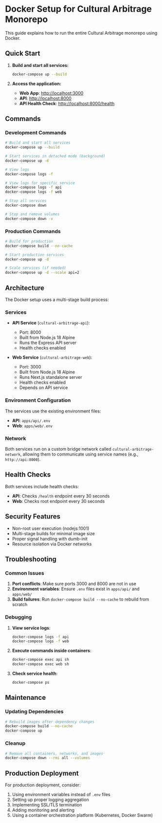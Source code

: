 # Docker Setup for Cultural Arbitrage Monorepo

This guide explains how to run the entire Cultural Arbitrage monorepo using Docker.

## Quick Start

1. **Build and start all services:**

   ```bash
   docker-compose up --build
   ```

2. **Access the application:**
   - **Web App**: <http://localhost:3000>
   - **API**: <http://localhost:8000>
   - **API Health Check**: <http://localhost:8000/health>

## Commands

### Development Commands

```bash
# Build and start all services
docker-compose up --build

# Start services in detached mode (background)
docker-compose up -d

# View logs
docker-compose logs -f

# View logs for specific service
docker-compose logs -f api
docker-compose logs -f web

# Stop all services
docker-compose down

# Stop and remove volumes
docker-compose down -v
```

### Production Commands

```bash
# Build for production
docker-compose build --no-cache

# Start production services
docker-compose up -d

# Scale services (if needed)
docker-compose up -d --scale api=2
```

## Architecture

The Docker setup uses a multi-stage build process:

### Services

- **API Service** (`cultural-arbitrage-api`):
  - Port: 8000
  - Built from Node.js 18 Alpine
  - Runs the Express API server
  - Health checks enabled

- **Web Service** (`cultural-arbitrage-web`):
  - Port: 3000
  - Built from Node.js 18 Alpine
  - Runs Next.js standalone server
  - Health checks enabled
  - Depends on API service

### Environment Configuration

The services use the existing environment files:

- **API**: `apps/api/.env`
- **Web**: `apps/web/.env`

### Network

Both services run on a custom bridge network called `cultural-arbitrage-network`, allowing them to communicate using service names (e.g., `http://api:8000`).

## Health Checks

Both services include health checks:

- **API**: Checks `/health` endpoint every 30 seconds
- **Web**: Checks root endpoint every 30 seconds

## Security Features

- Non-root user execution (nodejs:1001)
- Multi-stage builds for minimal image size
- Proper signal handling with dumb-init
- Resource isolation via Docker networks

## Troubleshooting

### Common Issues

1. **Port conflicts**: Make sure ports 3000 and 8000 are not in use
2. **Environment variables**: Ensure `.env` files exist in `apps/api/` and `apps/web/`
3. **Build failures**: Run `docker-compose build --no-cache` to rebuild from scratch

### Debugging

1. **View service logs**:

   ```bash
   docker-compose logs -f api
   docker-compose logs -f web
   ```

2. **Execute commands inside containers**:

   ```bash
   docker-compose exec api sh
   docker-compose exec web sh
   ```

3. **Check service health**:

   ```bash
   docker-compose ps
   ```

## Maintenance

### Updating Dependencies

```bash
# Rebuild images after dependency changes
docker-compose build --no-cache
docker-compose up
```

### Cleanup

```bash
# Remove all containers, networks, and images
docker-compose down --rmi all --volumes
```

## Production Deployment

For production deployment, consider:

1. Using environment variables instead of `.env` files
2. Setting up proper logging aggregation
3. Implementing SSL/TLS termination
4. Adding monitoring and alerting
5. Using a container orchestration platform (Kubernetes, Docker Swarm)

